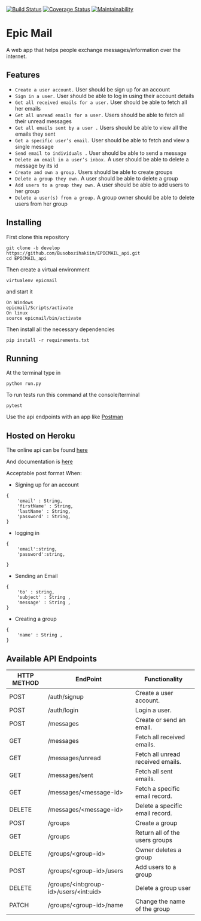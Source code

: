 [![Build Status](https://travis-ci.com/Busobozihakiim/EPICMAIL_api.svg?branch=chall-3)](https://travis-ci.com/Busobozihakiim/EPICMAIL_api)
[![Coverage Status](https://coveralls.io/repos/github/Busobozihakiim/EPICMAIL_api/badge.svg?branch=chall-3)](https://coveralls.io/github/Busobozihakiim/EPICMAIL_api?branch=chall-3)
[![Maintainability](https://api.codeclimate.com/v1/badges/0ff59272bb422a064fa1/maintainability)](https://codeclimate.com/github/Busobozihakiim/EPICMAIL_api/maintainability)
# Epic Mail
A web app that helps people exchange messages/information over the internet.

## Features
- `Create a user account.` User should be sign up for an account
- `Sign in a user.` User should be able to log in  using their account details
- `Get all received emails for a user.` User should be able to fetch all her emails
- `Get all unread emails for a user.` Users should be able to fetch all their unread messages
- `Get all emails sent by a user .`  Users should be able to view all the emails they sent
- `Get a specific user’s email.` User should be able to fetch and view a single message
- `Send email to individuals .` User should be able to send a message
- `Delete an email in a user’s inbox.` A user should be able to delete a message by its id
- `Create and own a group.` Users should be able to create groups
- `Delete a group they own.` A user should be able to delete a group
- `Add users to a group they own.` A user should be able to add users to her group
- `Delete a user(s) from a group.` A group owner should  be able to delete users from her group

## Installing
First clone this repository

```
git clone -b develop https://github.com/Busobozihakiim/EPICMAIL_api.git 
cd EPICMAIL_api
```

Then create a virtual environment
```
virtualenv epicmail
```
and start it
```
On Windows
epicmail/Scripts/activate
On linux
source epicmail/bin/activate
```

Then install all the necessary dependencies
```
pip install -r requirements.txt
```

## Running
At the terminal type in
```
python run.py
```

To run tests run this command at the console/terminal
```
pytest
```

Use the api endpoints with an app like [Postman](https://www.getpostman.com/apps) 

## Hosted on Heroku
The online api can be found [here](https://epicmail007.herokuapp.com/api/v2/)

And documentation is [here](https://epicmail007.herokuapp.com/apidocs/)

Acceptable post format When:
- Signing up for an account
```
{
    'email' : String,
    'firstName' : String,
    'lastName' : String,
    'password' : String,
}
```
- logging in
```
{
    'email':string,
    'password':string,

}
```
- Sending an Email
```
{
    'to' : string,
    'subject' : String ,
    'message' : String ,
}
```
- Creating a group
```
{    
    'name' : String ,
}
```

## Available API Endpoints
|  HTTP METHOD | EndPoint  |  Functionality  |
| ------------- | ------------- | ------------- |
| POST | /auth/signup | Create a user account. |
| POST | /auth/login | Login a user. |
| POST | /messages | Create or send an email. |
| GET | /messages | Fetch all received emails. |
| GET | /messages/unread | Fetch all unread received emails. |
| GET | /messages/sent | Fetch all sent emails. |
| GET | /messages/\<message-id> | Fetch a specific email record. |
| DELETE | /messages/\<message-id> | Delete a specific email record. |
| POST | /groups | Create a group |
| GET | /groups| Return all of the users groups |
| DELETE | /groups/\<group-id>| Owner deletes a group |
| POST | /groups/\<group-id>/users| Add users to a group |
| DELETE | /groups/\<int:group-id>/users/\<int:uid>| Delete a group user |
| PATCH | /groups/\<group-id>/name| Change the name of the group |
